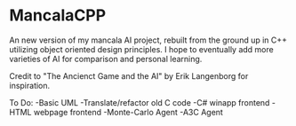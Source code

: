 # MancalaCPP
An new version of my mancala AI project, rebuilt from the ground up in C++ utilizing object oriented design principles. I hope to eventually add more varieties of AI for comparison and personal learning. 

Credit to "The Ancienct Game and the AI" by Erik Langenborg for inspiration.

To Do:
-Basic UML
-Translate/refactor old C code
-C# winapp frontend
-HTML webpage frontend
-Monte-Carlo Agent
-A3C Agent
